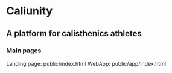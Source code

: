 # Caliunity

## A platform for calisthenics athletes

### Main pages

Landing page: public/index.html
WebApp: public/app/index.html

